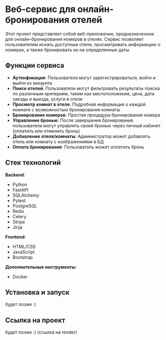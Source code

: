 # Веб-сервис для онлайн-бронирования отелей

Этот проект представляет собой веб-приложение, предназначенное для онлайн-бронирования номеров в отелях. Сервис позволяет пользователям искать доступные отели, просматривать информацию о номерах, а также бронировать их на определенные даты.

## Функции сервиса

- **Аутенфикация**: Пользователи могут зарегистрироваться, войти и выйти из аккаунта
- **Поиск отелей**: Пользователи могут фильтровать результаты поиска по различным критериям, таким как местоположение, цена, дата заезды и выезда, услуги в отеле
- **Просмотр комнат в отеле**: Подробная информация о каждой комнате с возможностью бронирования комнаты
- **Бронирование номеров**: Простая процедура бронирования номера
- **Управление бронью**: После завершения бронирования пользователи могут управлять своей бронью через личный кабинет (оплатить или отменить бронь)
- **Добавление отеля/комнаты**: Администратор может добавлять отель или комнату с изображениями в БД
- **Оплата бронирования**: Пользователь может оплатить бронь

## Стек технологий

 **Backend**:
  - Python
  - FastAPI
  - SQLAlchemy
  - Pytest
  - PostgreSQL
  - Redis
  - Celery
  - Stripe
  - Jinja
  
 **Frontend**:
  - HTML/CSS
  - JavaScript
  - Bootstrap

 **Дополнительные инструменты**:
  - Docker

## Установка и запуск

будет позже :)

## Ссылка на проект

будет позже :) (ссылка на render)

